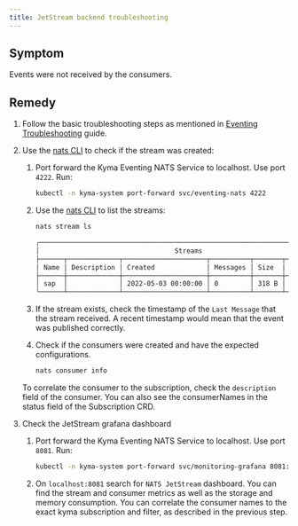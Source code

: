 ```yaml
---
title: JetStream backend troubleshooting
---
```


## Symptom

Events were not received by the consumers.

## Remedy

1. Follow the basic troubleshooting steps as mentioned in [Eventing Troubleshooting](./evnt-01-eventing-troubleshooting.md) guide.

2. Use the [nats CLI](https://github.com/nats-io/natscli) to check if the stream was created:

    1. Port forward the Kyma Eventing NATS Service to localhost. Use port `4222`. Run:
        ```bash
        kubectl -n kyma-system port-forward svc/eventing-nats 4222
        ```
    2. Use the [nats CLI](https://github.com/nats-io/natscli) to list the streams:
       ```bash
       nats stream ls
       ```
    
        ```bash
        ╭────────────────────────────────────────────────────────────────────────────╮
        │                                  Streams                                   │
        ├──────┬─────────────┬─────────────────────┬──────────┬───────┬──────────────┤
        │ Name │ Description │ Created             │ Messages │ Size  │ Last Message │
        ├──────┼─────────────┼─────────────────────┼──────────┼───────┼──────────────┤
        │ sap  │             │ 2022-05-03 00:00:00 │ 0        │ 318 B │ 5.80s        │
        ╰──────┴─────────────┴─────────────────────┴──────────┴───────┴──────────────╯
        ```       

    3. If the stream exists, check the timestamp of the `Last Message` that the stream received. A recent timestamp would mean that the event was published correctly.
   
    4. Check if the consumers were created and have the expected configurations.
       ```bash
       nats consumer info
       ```
       
    To correlate the consumer to the subscription, check the `description` field of the consumer. You can also see the consumerNames in the status field of the Subscription CRD.

3. Check the JetStream grafana dashboard

    1. Port forward the Kyma Eventing NATS Service to localhost. Use port `8081`. Run:
        ```bash
        kubectl -n kyma-system port-forward svc/monitoring-grafana 8081:80
        ```
    2. On `localhost:8081` search for `NATS JetStream` dashboard. You can find the stream and consumer metrics as well as the storage and memory consumption. You can correlate the consumer names to the exact kyma subscription and filter, as described in the previous step.
    
